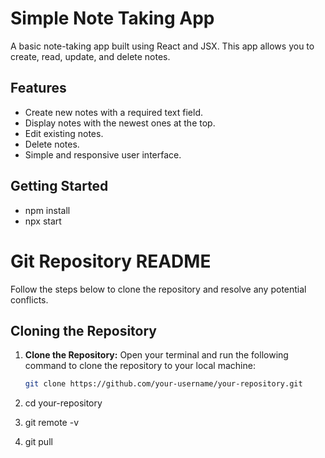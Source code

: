 # Simple Note Taking App

A basic note-taking app built using React and JSX. This app allows you to create, read, update, and delete notes.

## Features

- Create new notes with a required text field.
- Display notes with the newest ones at the top.
- Edit existing notes.
- Delete notes.
- Simple and responsive user interface.

## Getting Started

- npm install
- npx start

# Git Repository README

Follow the steps below to clone the repository and resolve any potential conflicts.

## Cloning the Repository

1. **Clone the Repository:**
   Open your terminal and run the following command to clone the repository to your local machine:

   ```bash
   git clone https://github.com/your-username/your-repository.git

2. cd your-repository

3. git remote -v

4. git pull

